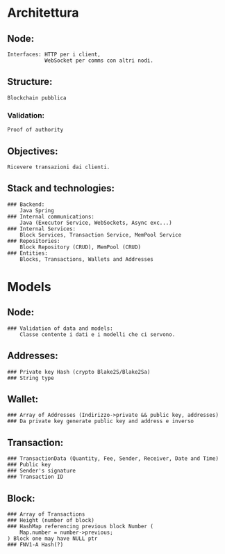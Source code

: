 # Architettura
 
## Node:
    Interfaces: HTTP per i client,
                WebSocket per comms con altri nodi.

## Structure:
    Blockchain pubblica

### Validation:
    Proof of authority

## Objectives:
    Ricevere transazioni dai clienti.

## Stack and technologies:
    ### Backend:
        Java Spring
    ### Internal communications:
        Java (Executor Service, WebSockets, Async exc...)
    ### Internal Services: 
        Block Services, Transaction Service, MemPool Service
    ### Repositories:
        Block Repository (CRUD), MemPool (CRUD)
    ### Entities:
        Blocks, Transactions, Wallets and Addresses

# Models

## Node:
    ### Validation of data and models:
        Classe contente i dati e i modelli che ci servono. 
## Addresses:
    ### Private key Hash (crypto Blake2S/Blake2Sa)
    ### String type 

## Wallet:
    ### Array of Addresses (Indirizzo->private && public key, addresses)
    ### Da private key generate public key and address e inverso

## Transaction:
    ### TransactionData (Quantity, Fee, Sender, Receiver, Date and Time) 
    ### Public key
    ### Sender's signature
    ### Transaction ID
## Block:
    ### Array of Transactions
    ### Height (number of block)
    ### HashMap referencing previous block Number (
        Map.number = number->previous;
    ) Block one may have NULL ptr
    ### FNV1-A Hash(?)










